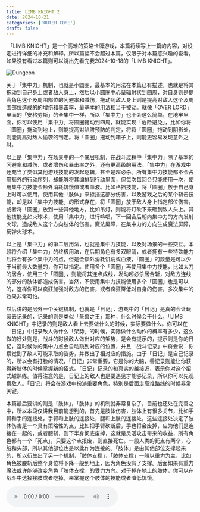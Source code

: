 ```yaml
---
title: LIMB KNIGHT 2
date: 2024-10-21
categories: ['OUTER CORE']
draft: false
---
```


​	「LIMB KNIGHT」是一个高难的策略卡牌游戏，本篇将续写上一篇的内容，对设定进行详细的补充和解释。所以篇幅不会超过本篇，仅限于对本篇感兴趣的查看，如果没有看过本篇则可以跳出先看完我2024-10-18的「LIMB KNIGHT」。

![Dungeon](https://drive.google.com/uc?export=view&id=12h7Gmuc5T4tAy-rqHrX19VCpdUmVhnTX)

​	关于「集中力」机制，也就是小圆圈，最基本的用法在本篇已有描述，也就是将其拖动到自己身上或者敌人身上，然后以小圆圈中心呈辐射状到四周，对自身则是提高角色这个及周围部位的闪避率和减伤，拖动到敌人身上则是提高对敌人这个及周围部位造成的的增伤和暴击率，最基本的用法相当于被动。就像「OVER LORD」里面的「安格劳斯」的全集中一样，所以「集中力」也不会这么简单，在地牢里面，你可以使用「集中力」将圆圈拖动到四周，就能实现「危险避免」，比如你将「圆圈」拖动到地上，则能提高对陷阱预防的判定，将将「圆圈」拖动到阴影处，则能提高对敌人偷袭的判定。将「圆圈」拖动到箱子上，则能更容易发现意外之财。

​	以上是「集中力」在场景中的一个底层机制，在战斗过程中「集中力」除了基本的闪避率和减伤、或者增伤和暴击率之外，还有更高级的用法。「集中力」在游戏中还充当了类似其他游戏技能的发起逻辑，甚至是超必杀。所有集中力技能都不会占用额外的行动序列，却能够将其编排到行动里面，但每次每回合只能使用一次，使用集中力技能会额外消耗饥饿值或者血液。比如格挡技能，将「圆圈」放于自己身上时可以使用，使用其他「肢体」来抵挡这部分伤害，以及游戏之后的某个斩击技能，却是以「集中力技能」的形式存在，将「圆圈」放于敌人身上指定部位伤害，或者将「圆圈」放到一些其他地方，比如吊灯，则能将灯砍下来砸到敌人头上。其他技能比如火球术，使用「集中力」进行吟唱，下一回合后朝向集中力的方向发射火球，造成敌人这个方向肢体的伤害。魔法屏障，在集中力的方向生成魔法屏障，反弹火球术。

​	以上是「集中力」的第二层用法，也就是集中力技能，以及对场景的一些交互。本段将介绍「集中力」的终极用法，在后期角色有多双眼睛，或者拥有一些特殊能力后将会有多个集中力的点，但是会额外消耗饥荒或血液，「圆圈」的数量是可以少于当前最大数量的，你可以指定。使用多个「圆圈」再使用集中力技能，比如太刀的居合，使用三个「圆圈」，则能将其连点成线，发动超必杀居合斩，对敌方连线的部分的肢体都造成伤害。当然，不使用集中力技能使用多个「圆圈」也是可以的，这样你可以疯狂加强对敌方的伤害，或者疯狂降低对自身的伤害，多次集中的效果非常可怕。

​	然后讲的是另外一个关键机制，也就是「日记」，游戏中的「日记」是真的会让玩家去记录的，记录的则是类似「圣兽之王」那种，什么时候会干什么，「LIMB KNIGHT」中记录的则是敌人看上去要做什么的时候，实际要做什么。你可以在「日记」中记录敌人做什么「架势」的时候，实际做什么动作的概率有多少，这么做的好处则是，战斗的时候敌人做出对应的架势，是会有提示的，提示则是你的日记，这时候你的集中力点会自动跳到对应的位置，并且「战斗记录」中将会说：你察觉到了敌人可能采取的姿势，并做出了相对应的措施。由于「日记」是自己记录的，所以会有打脸的情况，「日记」非常重要，它是你的大脑，善记录则能让你获得新肢体的时候掌握新的招式。「日记」记录的和真实的越接近，表示你对这个招式越熟练。值得注意的是，日记上的敌人也是要遇见才能够记录，所以你可以先观察敌人。「日记」将会在游戏中扮演重要角色，特别是后面走高难路线的时候非常关键。

​	本篇最后要讲的则是「肢体」，「肢体」的机制就非常复杂了，目前也还处在完善之中，所以本段仅讲我目前能想到的，首先是肢体伤害，肢体上有很多关节，比如手臂和手的连接处，手臂和上肢的连接处，腿和上肢的连接处，这些连接处决定了肢体伤害是一个具有策略性的点，比如把手臂砍断后，手也将会废掉，应为他们是连接在一起的，或者腰斩，则下半身彻底废掉，这就是灵活攻击带来的收益，所有角色都有一个「死点」，只要这个点报废，则直接死亡。一般人类的死点有两个，心脏和头部，所以其他部位也是以此作为连接的。「肢体」是由其他部位支撑起来的，所以衍生出了另一个机制，「肢体支撑」，「肢体支撑」一般以重力为主，比如角色被腰斩后整个身位将下降一般到地上，因为角色没有了支撑。后面如果有重力魔法或许能够改变角色「肢体支撑」的受力方向。对于掉在地上的肢体，你可以在战斗中选择接肢或者吃掉，来掌握这个肢体的技能或者降低饥饿。

<audio controls autoplay>
  <source src="/audios/Jonathan Coulton,GLaDOS - Still Alive.mp3" type="audio/mpeg">
  Your browser does not support the audio tag.
</audio>

